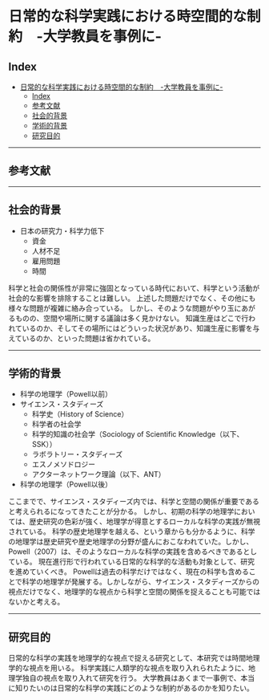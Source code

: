 # 日常的な科学実践における時空間的な制約　-大学教員を事例に-

## Index

- [日常的な科学実践における時空間的な制約　-大学教員を事例に-](#日常的な科学実践における時空間的な制約-大学教員を事例に-)
  - [Index](#index)
  - [参考文献](#参考文献)
  - [社会的背景](#社会的背景)
  - [学術的背景](#学術的背景)
  - [研究目的](#研究目的)

---

## 参考文献

---

## 社会的背景

- 日本の研究力・科学力低下
  - 資金
  - 人材不足
  - 雇用問題
  - 時間

科学と社会の関係性が非常に強固となっている時代において、科学という活動が社会的な影響を排除することは難しい。
上述した問題だけでなく、その他にも様々な問題が複雑に絡み合っている。
しかし、そのような問題がやり玉にあがるものの、空間や場所に関する議論は多く見かけない。
知識生産はどこで行われているのか、そしてその場所にはどういった状況があり、知識生産に影響を与えているのか、といった問題は省かれている。

---

## 学術的背景

- 科学の地理学（Powell以前）
- サイエンス・スタディーズ
  - 科学史（History of Science）
  - 科学者の社会学
  - 科学的知識の社会学（Sociology of Scientific Knowledge（以下、SSK））
  - ラボラトリー・スタディーズ
  - エスノメソドロジー
  - アクターネットワーク理論（以下、ANT）
- 科学の地理学（Powell以後）

ここまでで、サイエンス・スタディーズ内では、科学と空間の関係が重要であると考えられるになってきたことが分かる。
しかし、初期の科学の地理学においては、歴史研究の色彩が強く、地理学が得意とするローカルな科学の実践が無視されている。
科学の歴史地理学を越える、という章からも分かるように、科学の地理学は歴史研究や歴史地理学の分野が盛んにおこなわれていた。しかし、Powell（2007）は、そのようなローカルな科学の実践を含めるべきであるとしている。
現在進行形で行われている日常的な科学的な活動も対象として、研究を進めていくべき。
Powellは過去の科学だけではなく、現在の科学も含めることで科学の地理学が発展する。しかしながら、サイエンス・スタディーズからの視点だけでなく、地理学的な視点から科学と空間の関係を捉えることも可能ではないかと考える。

---

## 研究目的

日常的な科学の実践を地理学的な視点で捉える研究として、本研究では時間地理学的な視点を用いる。
科学実践に人類学的な視点を取り入れられたように、地理学独自の視点を取り入れて研究を行う。
大学教員はあくまで一事例で、本当に知りたいのは日常的な科学の実践にどのような制約があるのかを知りたい。

